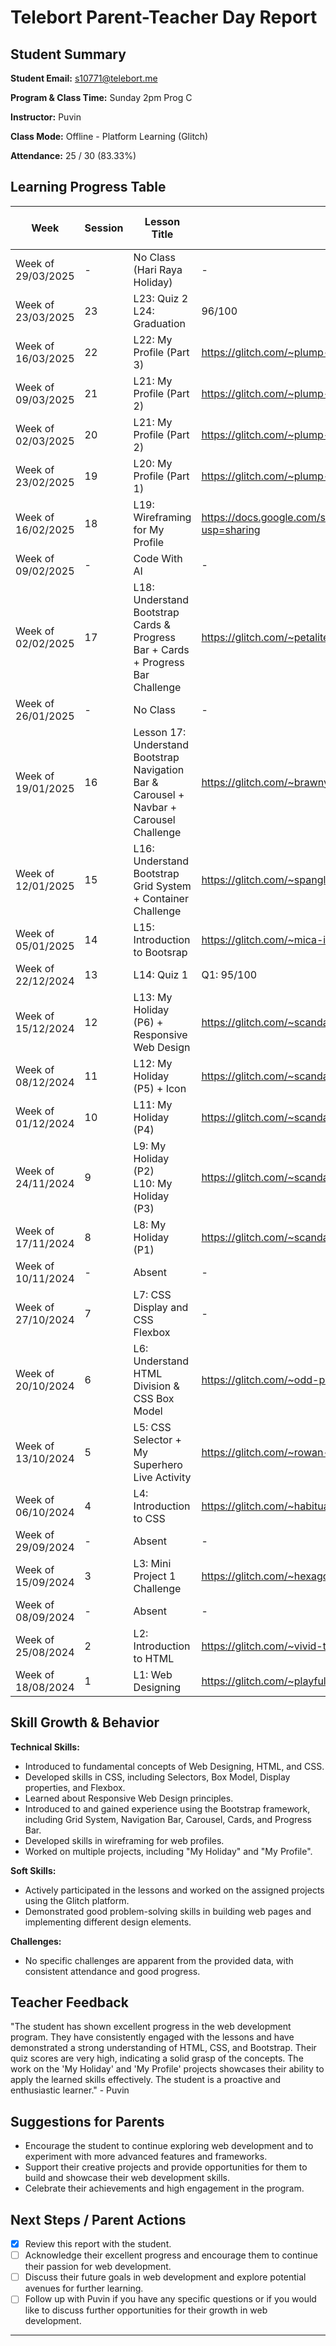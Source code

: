 # Telebort Parent-Teacher Day Report

## Student Summary

**Student Email:** s10771@telebort.me

**Program & Class Time:** Sunday 2pm Prog C

**Instructor:** Puvin

**Class Mode:** Offline - Platform Learning (Glitch)

**Attendance:** 25 / 30 (83.33%)


## Learning Progress Table

| Week              | Session | Lesson Title                                                              | Submission Link/Score                                | Exit Ticket Score   | Progress Rating |
|-------------------|---------|---------------------------------------------------------------------------|------------------------------------------------------|---------------------|-----------------|
| Week of 29/03/2025 | -       | No Class (Hari Raya Holiday)                                              | -                                                    | -                   | ☆☆☆☆☆         |
| Week of 23/03/2025 | 23      | L23: Quiz 2 <br> L24: Graduation                                        | 96/100                                               | -                   | ★★★★★         |
| Week of 16/03/2025 | 22      | L22: My Profile (Part 3)                                                  | https://glitch.com/~plump-juniper-table             | -                   | ★★★☆☆         |
| Week of 09/03/2025 | 21      | L21: My Profile (Part 2)                                                  | https://glitch.com/~plump-juniper-table             | -                   | ★★★★☆         |
| Week of 02/03/2025 | 20      | L21: My Profile (Part 2)                                                  | https://glitch.com/~plump-juniper-table             | -                   | ★★★☆☆         |
| Week of 23/02/2025 | 19      | L20: My Profile (Part 1)                                                  | https://glitch.com/~plump-juniper-table             | -                   | ★★★★☆         |
| Week of 16/02/2025 | 18      | L19: Wireframing for My Profile                                           | https://docs.google.com/spreadsheets/d/1LOiqm_PTJqvDJ3ufdNULNjaXsosewebHMW7MC3mCldo/edit?usp=sharing | -                   | ★★★★☆         |
| Week of 09/02/2025 | -       | Code With AI                                                              | -                                                    | -                   | ★★★★★         |
| Week of 02/02/2025 | 17      | L18: Understand Bootstrap Cards & Progress Bar + Cards + Progress Bar Challenge | https://glitch.com/~petalite-tundra-gooseberry    | -                   | ★★★★☆         |
| Week of 26/01/2025 | -       | No Class                                                                  | -                                                    | -                   | ☆☆☆☆☆         |
| Week of 19/01/2025 | 16      | Lesson 17: Understand Bootstrap Navigation Bar & Carousel + Navbar + Carousel Challenge | https://glitch.com/~brawny-abiding-gorgonzola  | -                   | ★★★☆☆         |
| Week of 12/01/2025 | 15      | L16: Understand Bootstrap Grid System + Container Challenge             | https://glitch.com/~spangle-tinted-berry             | -                   | ★★★☆☆         |
| Week of 05/01/2025 | 14      | L15: Introduction to Bootsrap                                             | https://glitch.com/~mica-inexpensive-lip             | -                   | ★★★☆☆         |
| Week of 22/12/2024 | 13      | L14: Quiz 1                                                               | Q1: 95/100                                           | -                   | ★★★★☆         |
| Week of 15/12/2024 | 12      | L13: My Holiday (P6) + Responsive Web Design                              | https://glitch.com/~scandalous-painted-clover      | -                   | ★★★★☆         |
| Week of 08/12/2024 | 11      | L12: My Holiday (P5) + Icon                                               | https://glitch.com/~scandalous-painted-clover      | S10                 | ★★★★☆         |
| Week of 01/12/2024 | 10      | L11: My Holiday (P4)                                                      | https://glitch.com/~scandalous-painted-clover      | -                   | ★★★★☆         |
| Week of 24/11/2024 | 9       | L9: My Holiday (P2) <br> L10: My Holiday (P3)                             | https://glitch.com/~scandalous-painted-clover      | -                   | ★★★★☆         |
| Week of 17/11/2024 | 8       | L8: My Holiday (P1)                                                       | https://glitch.com/~scandalous-painted-clover      | -                   | ★★★☆☆         |
| Week of 10/11/2024 | -       | Absent                                                                    | -                                                    | -                   | ☆☆☆☆☆         |
| Week of 27/10/2024 | 7       | L7: CSS Display and CSS Flexbox                                           | -                                                    | 5/5                 | ★★★☆☆         |
| Week of 20/10/2024 | 6       | L6: Understand HTML Division & CSS Box Model                             | https://glitch.com/~odd-peach-wishbone             | 4/5                 | ★★★☆☆         |
| Week of 13/10/2024 | 5       | L5: CSS Selector + My Superhero Live Activity                             | https://glitch.com/~rowan-typhoon-celery            | 5/5                 | ★★★☆☆         |
| Week of 06/10/2024 | 4       | L4: Introduction to CSS                                                   | https://glitch.com/~habitual-cultured-dolphin     | 4/5                 | ★★★☆☆         |
| Week of 29/09/2024 | -       | Absent                                                                    | -                                                    | -                   | ☆☆☆☆☆         |
| Week of 15/09/2024 | 3       | L3: Mini Project 1 Challenge                                              | https://glitch.com/~hexagonal-even-philodendron    | -                   | ★★★☆☆         |
| Week of 08/09/2024 | -       | Absent                                                                    | -                                                    | -                   | ☆☆☆☆☆         |
| Week of 25/08/2024 | 2       | L2: Introduction to HTML                                                  | https://glitch.com/~vivid-torch-estimate            | -                   | ★★★★☆         |
| Week of 18/08/2024 | 1       | L1: Web Designing                                                         | https://glitch.com/~playful-mature-stork            | -                   | ★★★★☆         |

## Skill Growth & Behavior

**Technical Skills:**
* Introduced to fundamental concepts of Web Designing, HTML, and CSS.
* Developed skills in CSS, including Selectors, Box Model, Display properties, and Flexbox.
* Learned about Responsive Web Design principles.
* Introduced to and gained experience using the Bootstrap framework, including Grid System, Navigation Bar, Carousel, Cards, and Progress Bar.
* Developed skills in wireframing for web profiles.
* Worked on multiple projects, including "My Holiday" and "My Profile".

**Soft Skills:**
* Actively participated in the lessons and worked on the assigned projects using the Glitch platform.
* Demonstrated good problem-solving skills in building web pages and implementing different design elements.

**Challenges:**
* No specific challenges are apparent from the provided data, with consistent attendance and good progress.

## Teacher Feedback

"The student has shown excellent progress in the web development program. They have consistently engaged with the lessons and have demonstrated a strong understanding of HTML, CSS, and Bootstrap. Their quiz scores are very high, indicating a solid grasp of the concepts. The work on the 'My Holiday' and 'My Profile' projects showcases their ability to apply the learned skills effectively. The student is a proactive and enthusiastic learner." - Puvin

## Suggestions for Parents

* Encourage the student to continue exploring web development and to experiment with more advanced features and frameworks.
* Support their creative projects and provide opportunities for them to build and showcase their web development skills.
* Celebrate their achievements and high engagement in the program.

## Next Steps / Parent Actions

* [x] Review this report with the student.
* [ ] Acknowledge their excellent progress and encourage them to continue their passion for web development.
* [ ] Discuss their future goals in web development and explore potential avenues for further learning.
* [ ] Follow up with Puvin if you have any specific questions or if you would like to discuss further opportunities for their growth in web development.

***